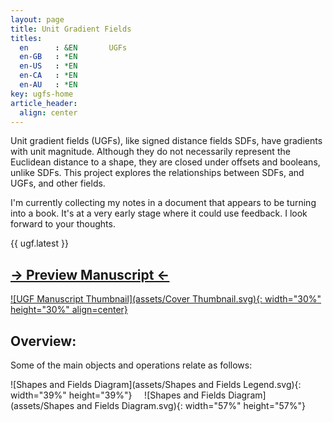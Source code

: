 ```yaml
---
layout: page
title: Unit Gradient Fields
titles:
  en      : &EN       UGFs
  en-GB   : *EN
  en-US   : *EN
  en-CA   : *EN
  en-AU   : *EN
key: ugfs-home
article_header:
  align: center
---
```


Unit gradient fields (UGFs), like signed distance fields SDFs, have gradients with unit magnitude.  Although they do not necessarily represent the Euclidean distance to a shape, they are closed under offsets and booleans, unlike SDFs.  This project explores the relationships between SDFs, and UGFs, and other fields.

I'm currently collecting my notes in a document that appears to be turning into a book.  It's at a very early stage where it could use feedback.  I look forward to your thoughts.

{{ ugf.latest }} 

## [ &rarr; Preview Manuscript &larr; ]( {{site.data.ugf.latest}} )
[![UGF Manuscript Thumbnail](assets/Cover Thumbnail.svg){: width="30%" height="30%" align=center}]( {{site.data.ugf.latest}} )


## Overview:
Some of the main objects and operations relate as follows:

![Shapes and Fields Diagram](assets/Shapes and Fields Legend.svg){: width="39%" height="39%"}
&nbsp;&nbsp;&nbsp;
![Shapes and Fields Diagram](assets/Shapes and Fields Diagram.svg){: width="57%" height="57%"}


